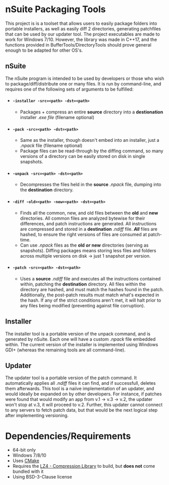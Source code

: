 # nSuite Packaging Tools

This project is is a toolset that allows users to easily package folders into portable installers, as well as easily diff 2 directories, generating patchfiles that can be used by our updater tool.
The project executables are made to work for Windows 7/10.
However, the library was made in C++17, and the functions provided in BufferTools/DirectoryTools should prove general enough to be adapted for other OS's.

## nSuite
The nSuite program is intended to be used by developers or those who wish to package/diff/distribute one or many files. It is run by command-line, and requires one of the following sets of arguments to be fulfilled:
- #### `-installer -src=<path> -dst=<path>`
  - Packages + compress an entire **source** directory into a **destionation** installer *.exe file* (filename optional)  
  
- #### `-pack -src=<path> -dst=<path>`
  - Same as the installer, though doesn't embed into an installer, just a *.npack* file (filename optional)
  - Package files can be read-through by the diffing command, so many versions of a directory can be easily stored on disk in single snapshots.
  
- #### `-unpack -src=<path> -dst=<path>`
  - Decompresses the files held in the **source** *.npack* file, dumping into the **destination** directory.
  
- #### `-diff -old=<path> -new=<path> -dst=<path>`
  - Finds all the common, new, and old files between the **old** and **new** directories. All common files are analyzed bytewise for their differences, and patch instructions are generated. All instructions are compressed and stored in a **destination** *.ndiff* file. ***All*** files are hashed, to ensure the right versions of files are consumed at patch-time.
  - Can use *.npack* files as the **old** ***or*** **new** directories (serving as snapshots). Diffing packages means storing less files and folders across multiple versions on disk -> just 1 snapshot per version.
  
 - #### `-patch -src=<path> -dst=<path>`
   - Uses a **source** *.ndiff* file and executes all the instructions contained within, patching the **destination** directory. All files within the directory are hashed, and must match the hashes found in the patch. Additionally, the post-patch results must match what's expected in the hash. If any of the strict conditions aren't met, it will halt prior to any files being modified (preventing against file corruption).
   
   
## Installer
The installer tool is a portable version of the unpack command, and is generated by nSuite. Each one will have a custom *.npack* file embedded within. The current version of the installer is implemented using Windows GDI+ (whereas the remaining tools are all command-line).

## Updater
The updater tool is a portable version of the patch command. It automatically applies all *.ndiff* files it can find, and if successfull, deletes them afterwards. This tool is a naiive implementation of an updater, and would ideally be expanded on by other developers. For instance, if patches were found that would modify an app from v.1 -> v.3 -> v.2, the updater won't stop at v.3, it will proceed to v.2. Further, this updater cannot connect to any servers to fetch patch data, but that would be the next logical step after implementing versioning. 

# Dependencies/Requirements
 - 64-bit only
 - Windows 7/8/10
 - Uses [CMake](https://cmake.org/)
 - Requires the [LZ4 - Compression Library](https://github.com/lz4/lz4) to build, but **does not** come bundled with it
 - Using BSD-3-Clause license